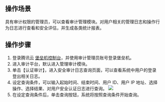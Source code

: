 ## 操作场景
具有审计权限的管理员，可以查看审计管理模块。对用户相关的管理日志和操作行为日志进行查看和安全评估，并生成各类统计报表。




## 操作步骤
1. 登录腾讯云 [堡垒机控制台](https://console.cloud.tencent.com/cds/dasb)，并使用审计管理员账号登录堡垒机。
2. 进入审计平台，默认进入管理审计模块。
3. 单击【认证审计】，进入安全审计日志查询页面，可以查看系统中用户的登录登出相关日志。
4. 设定查询条件，可以输入起始时间、结束时间、用户 ID、用户 IP 地址、选择操作、选择结果、对用户安全认证日志进行查询。
![](https://main.qcloudimg.com/raw/48ee388101ff1a3f648076d82b6c8948.jpeg)
5. 在设定查询条件后，单击查询按钮，系统将按照查询条件开始查询。




